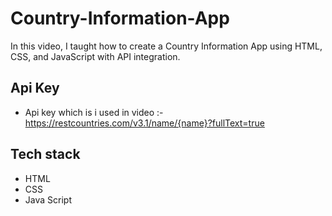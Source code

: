 # Country-Information-App
In this video, I taught how to create a Country Information App using HTML, CSS, and JavaScript with API integration.

## Api Key
- Api key which is i used in video :-  https://restcountries.com/v3.1/name/{name}?fullText=true

## Tech stack
- HTML
- CSS
- Java Script
